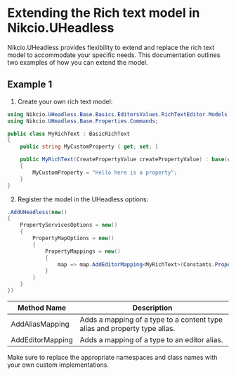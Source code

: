 # Extending the Rich text model in Nikcio.UHeadless

Nikcio.UHeadless provides flexibility to extend and replace the rich text model to accommodate your specific needs. This documentation outlines two examples of how you can extend the model.

## Example 1

1. Create your own rich text model:

```csharp
using Nikcio.UHeadless.Base.Basics.EditorsValues.RichTextEditor.Models;
using Nikcio.UHeadless.Base.Properties.Commands;

public class MyRichText : BasicRichText
{
    public string MyCustomProperty { get; set; }

    public MyRichText(CreatePropertyValue createPropertyValue) : base(createPropertyValue)
    {
        MyCustomProperty = "Hello here is a property";
    }
}
```

2. Register the model in the UHeadless options:

```csharp
.AddUHeadless(new()
{
    PropertyServicesOptions = new()
    {
        PropertyMapOptions = new()
        {
            PropertyMappings = new()
            {
                map => map.AddEditorMapping<MyRichText>(Constants.PropertyEditors.Aliases.TinyMce)
            }
        }
    }
})
```

| Method Name       | Description                                                                    |
|-------------------|--------------------------------------------------------------------------------|
| AddAliasMapping   | Adds a mapping of a type to a content type alias and property type alias.      |
| AddEditorMapping  | Adds a mapping of a type to an editor alias.                                   |

Make sure to replace the appropriate namespaces and class names with your own custom implementations.
